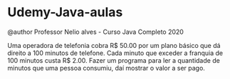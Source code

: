# Udemy-Java-aulas

@author Professor Nelio alves - Curso Java Completo 2020

Uma operadora de telefonia cobra R$ 50.00 por um plano básico que dá direito a 100 minutos de telefone.
Cada minuto que exceder a franquia de 100 minutos custa R$ 2.00. Fazer um programa para ler a quantidade de minutos que uma pessoa consumiu, daí mostrar o valor a ser pago.
